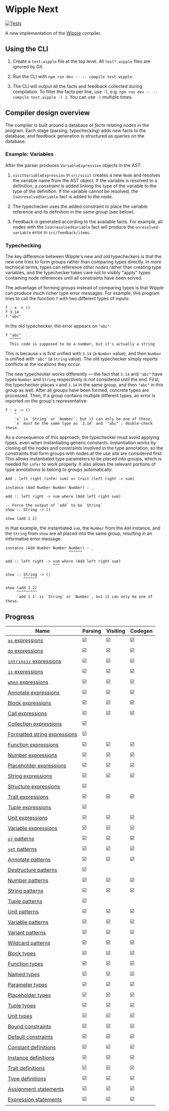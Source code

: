 # Wipple Next

[![Tests](https://github.com/WilsonGramer/wipple-next/actions/workflows/test.yml/badge.svg)](https://github.com/WilsonGramer/wipple-next/actions/workflows/test.yml)

A new implementation of the [Wipple](https://github.com/wipplelang/wipple) compiler.

## Using the CLI

1.  Create a `test.wipple` file at the top level. All `test*.wipple` files are ignored by Git.

2.  Run the CLI with `npm run dev -- -- compile test.wipple`.

3.  The CLI will output all the facts and feedback collected during compilation. To filter the facts per line, use `-l`, e.g. `npm run dev -- -- compile test.wipple -l 1`. You can use `-l` multiple times.

## Compiler design overview

The compiler is built around a database of _facts_ relating _nodes_ in the program. Each stage (parsing, typechecking) adds new facts to the database, and feedback generation is structured as queries on the database.

### Example: Variables

After the parser produces `VariableExpression` objects in the AST:

1.  `visitVariableExpression` in `src/visit` creates a new `Node` and resolves the variable name from the AST object. If the variable is resolved to a definition, a _constraint_ is added linking the type of the variable to the type of the definition. If the variable cannot be resolved, the `IsUnresolvedVariable` fact is added to the node.

2.  The typechecker uses the added constraint to place the variable reference and its definition in the same _group_ (see below).

3.  Feedback is generated according to the available facts. For example, all nodes with the `IsUnresolvedVariable` fact will produce the `unresolved-variable` error in `src/feedback/items`.

### Typechecking

The key difference between Wipple's new and old typecheckers is that the new one tries to form _groups_ rather than comparing types directly. In more technical terms, types can reference _other nodes_ rather than creating type variables, and the typechecker takes care not to visibly "apply" types containing node references until all constraints have been solved.

The advantage of forming groups instead of comparing types is that Wipple can produce much richer type error messages. For example, this program tries to call the function `f` with two different types of inputs:

```wipple
f : x -> ()
f 3.14
f "abc"
```

In the old typechecker, the error appears on `"abc"`:

```
f "abc"
  ^^^^^
  This code is supposed to be a number, but it's actually a string
```

This is because `x` is first unified with `3.14` (a `Number` value), and then `Number` is unified with `"abc"` (a `String` value). The old typechecker simply reports conflicts at the locations they occur.

The new typechecker works differently — the fact that `3.14` and `"abc"` have types `Number` and `String` respectively is _not_ considered until the end. First, the typechecker places `x` and `3.14` in the same group, and then `"abc"` in this group as well. After all groups have been formed, concrete types are processed. Then, if a group contains multiple different types, an error is reported on the group's representative:

```
f : x -> ()
    ^
    `x` is `String` or `Number`, but it can only be one of these.
    `x` must be the same type as `3.14` and `"abc"`; double-check these.
```

As a consequence of this approach, the typechecker must avoid applying types, even when instantiating generic constants. Instantiation works by cloning _all_ the nodes and constraints involved in the type annotation, so the constraints that form groups with nodes at the use site are considered first. This allows instantiated type parameters to be placed into groups, which is needed for `infer` to work properly. It also allows the relevant portions of type annotations to belong to groups automatically:

```
Add : left right (infer sum) => trait (left right -> sum)

instance (Add Number Number Number) : _

add :: left right -> sum where (Add left right sum)

-- Force the output of `add` to be `String`
show :: String -> ()

show (add 1 2)
```

In that example, the instantiated `sum`, the `Number` from the `Add` instance, and the `String` from `show` are all placed into the same group, resulting in an informative error message.

```
instance (Add Number Number Number) : _
                            ^^^^^^

add :: left right -> sum where (Add left right sum)
                     ^^^

show :: String -> ()
        ^^^^^^

show (add 1 2)
     ^^^^^^^^^
     `add 1 2` is `String` or `Number`, but it can only be one of these.
```

## Progress

| Name                                                                          | Parsing | Visiting | Codegen |
| ----------------------------------------------------------------------------- | ------- | -------- | ------- |
| [`as` expressions](docs/Language.md#as-expressions)                           | ☑️      | ☑️       | ☑️      |
| [`do` expressions](docs/Language.md#do-expressions)                           | ☑️      | ☑️       | ☑️      |
| [`intrinsic` expressions](docs/Language.md#intrinsic-expressions)             | ☑️      | ☑️       | ☑️      |
| [`is` expressions](docs/Language.md#is-expressions)                           | ☑️      | ☑️       | ☑️      |
| [`when` expressions](docs/Language.md#when-expressions)                       | ☑️      | ☑️       | ☑️      |
| [Annotate expressions](docs/Language.md#annotate-expressions)                 | ☑️      | ☑️       | ☑️      |
| [Block expressions](docs/Language.md#block-expressions)                       | ☑️      | ☑️       | ☑️      |
| [Call expressions](docs/Language.md#call-expressions)                         | ☑️      | ☑️       | ☑️      |
| [Collection expressions](docs/Language.md#collection-expressions)             | ☑️      |          |         |
| [Formatted string expressions](docs/Language.md#formatted-string-expressions) | ☑️      |          |         |
| [Function expressions](docs/Language.md#function-expressions)                 | ☑️      | ☑️       | ☑️      |
| [Number expressions](docs/Language.md#number-expressions)                     | ☑️      | ☑️       | ☑️      |
| [Placeholder expressions](docs/Language.md#placeholder-expressions)           | ☑️      | ☑️       | ☑️      |
| [String expressions](docs/Language.md#string-expressions)                     | ☑️      | ☑️       | ☑️      |
| [Structure expressions](docs/Language.md#structure-expressions)               | ☑️      |          |         |
| [Trait expressions](docs/Language.md#trait-expressions)                       | ☑️      | ☑️       | ☑️      |
| [Tuple expressions](docs/Language.md#tuple-expressions)                       | ☑️      |          |         |
| [Unit expressions](docs/Language.md#unit-expressions)                         | ☑️      | ☑️       | ☑️      |
| [Variable expressions](docs/Language.md#variable-expressions)                 | ☑️      | ☑️       | ☑️      |
| [`or` patterns](docs/Language.md#or-patterns)                                 | ☑️      | ☑️       | ☑️      |
| [`set` patterns](docs/Language.md#set-patterns)                               | ☑️      | ☑️       | ☑️      |
| [Annotate patterns](docs/Language.md#annotate-patterns)                       | ☑️      | ☑️       | ☑️      |
| [Destructure patterns](docs/Language.md#destructure-patterns)                 | ☑️      |          |         |
| [Number patterns](docs/Language.md#number-patterns)                           | ☑️      | ☑️       | ☑️      |
| [String patterns](docs/Language.md#string-patterns)                           | ☑️      | ☑️       | ☑️      |
| [Tuple patterns](docs/Language.md#tuple-patterns)                             | ☑️      |          |         |
| [Unit patterns](docs/Language.md#unit-patterns)                               | ☑️      | ☑️       | ☑️      |
| [Variable patterns](docs/Language.md#variable-patterns)                       | ☑️      | ☑️       | ☑️      |
| [Variant patterns](docs/Language.md#variant-patterns)                         | ☑️      | ☑️       | ☑️      |
| [Wildcard patterns](docs/Language.md#wildcard-patterns)                       | ☑️      | ☑️       | ☑️      |
| [Block types](docs/Language.md#block-types)                                   | ☑️      | ☑️       | ☑️      |
| [Function types](docs/Language.md#function-types)                             | ☑️      | ☑️       | ☑️      |
| [Named types](docs/Language.md#named-types)                                   | ☑️      | ☑️       | ☑️      |
| [Parameter types](docs/Language.md#parameter-types)                           | ☑️      | ☑️       | ☑️      |
| [Placeholder types](docs/Language.md#placeholder-types)                       | ☑️      | ☑️       | ☑️      |
| [Tuple types](docs/Language.md#tuple-types)                                   | ☑️      | ☑️       | ☑️      |
| [Unit types](docs/Language.md#unit-types)                                     | ☑️      | ☑️       | ☑️      |
| [Bound constraints](docs/Language.md#bound-constraints)                       | ☑️      | ☑️       | ☑️      |
| [Default constraints](docs/Language.md#default-constraints)                   | ☑️      | ☑️       | ☑️      |
| [Constant definitions](docs/Language.md#constant-definitions)                 | ☑️      | ☑️       | ☑️      |
| [Instance definitions](docs/Language.md#instance-definitions)                 | ☑️      | ☑️       | ☑️      |
| [Trait definitions](docs/Language.md#trait-definitions)                       | ☑️      | ☑️       | ☑️      |
| [Type definitions](docs/Language.md#type-definitions)                         | ☑️      | ☑️       | ☑️      |
| [Assignment statements](docs/Language.md#assignment-statements)               | ☑️      | ☑️       | ☑️      |
| [Expression statements](docs/Language.md#expression-statements)               | ☑️      | ☑️       | ☑️      |

